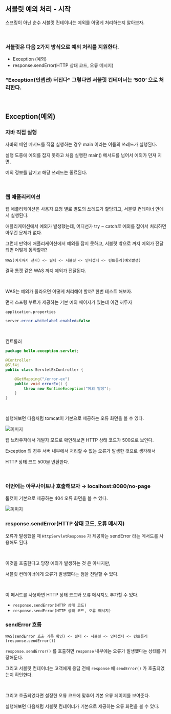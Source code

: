 ## 서블릿 예외 처리 - 시작

스프링이 아닌 순수 서블릿 컨테이너는 예외를 어떻게 처리하는지 알아보자.

<br/>

### 서블릿은 다음 2가지 방식으로 예외 처리를 지원한다.

- Exception (예외)
- response.sendError(HTTP 상태 코드, 오류 메시지)

### “Exception(인셉션) 터진다” 그렇다면 서블릿 컨테이너는 ‘500’ 으로 처리한다.

<br/>

## Exception(예외)

### 자바 직접 실행

자바의 메인 메서드를 직접 실행하는 경우 main 이라는 이름의 쓰레드가 실행된다.

실행 도중에 예외를 잡지 못하고 처음 실행한 main() 메서드를 넘어서 예외가 던져 지면, 

예외 정보를 남기고 해당 쓰레드는 종료된다.

<br/>

### 웹 애플리케이션

웹 애플리케이션은 사용자 요청 별로 별도의 쓰레드가 할당되고, 서블릿 컨테이너 안에서 실행된다.

애플리케이션에서 예외가 발생했는데, 어디선가 try ~ catch로 예외를 잡아서 처리하면 아무런 문제가 없다. 

그런데 만약에 애플리케이션에서 예외를 잡지 못하고, 서블릿 밖으로 까지 예외가 전달되면 어떻게 동작할까?

```
WAS(여기까지 전파) <- 필터 <- 서블릿 <- 인터셉터 <- 컨트롤러(예외발생)
```

결국 톰캣 같은 WAS 까지 예외가 전달된다.

<br/>

WAS는 예외가 올라오면 어떻게 처리해야 할까? 한번 테스트 해보자.

먼저 스프링 부트가 제공하는 기본 예외 페이지가 있는데 이건 꺼두자



`application.properties`

```java
server.error.whitelabel.enabled=false
```

<br/>

컨트롤러

```java
package hello.exception.servlet;

@Controller
@Slf4j
public class ServletExController {

    @GetMapping("/error-ex")
    public void errorEx() {
        throw new RuntimeException("예외 발생");
    }
}
```

<br/>

실행해보면 다음처럼 tomcat이 기본으로 제공하는 오류 화면을 볼 수 있다.

![이미지](/programming/img/나29.PNG)

웹 브라우저에서 개발자 모드로 확인해보면 HTTP 상태 코드가 500으로 보인다.

Exception 의 경우 서버 내부에서 처리할 수 없는 오류가 발생한 것으로 생각해서 

HTTP 상태 코드 500을 반환한다.

<br/>

### 이번에는 아무사이트나 호출해보자 → localhost:8080/no-page

톰캣이 기본으로 제공하는 404 오류 화면을 볼 수 있다.

![이미지](/programming/img/나30.PNG)

### response.sendError(HTTP 상태 코드, 오류 메시지)

오류가 발생했을 때 `HttpServletResponse` 가 제공하는 sendError 라는 메서드를 사용해도 된다.

<br/>

이것을 호출한다고 당장 예외가 발생하는 것 은 아니지만, 

서블릿 컨테이너에게 오류가 발생했다는 점을 전달할 수 있다.

<br/>

이 메서드를 사용하면 HTTP 상태 코드와 오류 메시지도 추가할 수 있다.

- `response.sendError(HTTP 상태 코드)`
- `response.sendError(HTTP 상태 코드, 오류 메시지)`

### sendError 흐름

```
WAS(sendError 호출 기록 확인) <- 필터 <- 서블릿 <- 인터셉터 <- 컨트롤러(response.sendError())
```

`response.sendError()` 를 호출하면 `response` 내부에는 오류가 발생했다는 상태를 저장해둔다.

그리고 서블릿 컨테이너는 고객에게 응답 전에 `response` 에 `sendError()` 가 호출되었는지 확인한다.

<br/>

그리고 호출되었다면 설정한 오류 코드에 맞추어 기본 오류 페이지를 보여준다.

실행해보면 다음처럼 서블릿 컨테이너가 기본으로 제공하는 오류 화면을 볼 수 있다.
